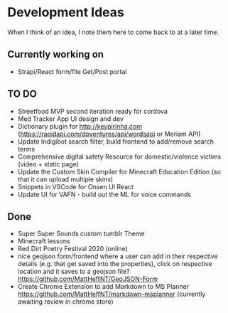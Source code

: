 # Development Ideas
When I think of an idea, I note them here to come back to at a later time.

## Currently working on ##

- Strapi/React form/file Get/Post portal

## TO DO ##

- Streetfood MVP second iteration ready for cordova
- Med Tracker App UI design and dev
- Dictionary plugin for http://keypirinha.com (https://rapidapi.com/dpventures/api/wordsapi or Meriam API)
- Update Indigibot search filter, build frontend to add/remove search terms
- Comprehensive digital safety Resource for domestic/violence victims (video + static page)
- Update the Custom Skin Compiler for Minecraft Education Edition (so that it can upload multiple skins)
- Snippets in VSCode for Onsen UI React
- Update UI for VAFN - build out the ML for voice commands

## Done ##
- Super Super Sounds custom tumblr Theme
- Minecraft lessons
- Red Dirt Poetry Festival 2020 (online)
- nice geojson form/frontend where a user can add in their respective details (e.g. that get saved into the properties), click on respective location and it saves to a geojson file? https://github.com/MattHeffNT/GeoJSON-Form
- Create Chrome Extension to add Markdown to MS Planner https://github.com/MattHeffNT/markdown-msplanner (currently awaiting review in chrome store)
